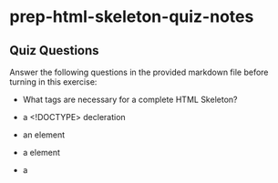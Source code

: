 # prep-html-skeleton-quiz-notes

## Quiz Questions

Answer the following questions in the provided markdown file before turning in this exercise:

- What tags are necessary for a complete HTML Skeleton?
- a <!DOCTYPE> decleration
- an <html> element
- a <head> element
- a <title> element
- a <body > element

- What type of content belongs within the `<head>` of an HTML document?
Meta information about HTML page.

- What type of content belongs within the `<body>` of an HTML document?
all visible contents such as headings, paragraphs, images, hyperlinks, tables, lists, etc.
- Where must the `DOCTYPE` declaration appear in a valid HTML document?
at the top of the page before any HTML tags.

## Notes

All student notes should be written here.

How to write `Code Examples` in markdown

for JS:

```javascript
const data = 'Howdy';
```

for HTML:

```html
<div>
  <p>This is text content</p>
</div>
```

for CSS:

```css
div {
  width: 100%;
}
```
